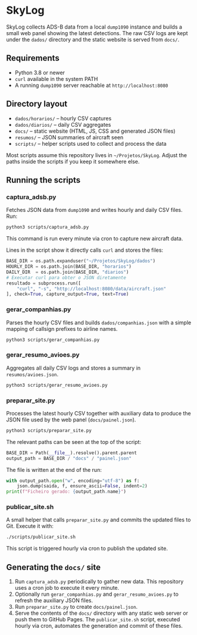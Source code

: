 # SkyLog

SkyLog collects ADS-B data from a local `dump1090` instance and builds a small
web panel showing the latest detections. The raw CSV logs are kept under the
`dados/` directory and the static website is served from `docs/`.

## Requirements

- Python 3.8 or newer
- `curl` available in the system PATH
- A running `dump1090` server reachable at `http://localhost:8080`

## Directory layout

- `dados/horarios/` – hourly CSV captures
- `dados/diarios/` – daily CSV aggregates
- `docs/` – static website (HTML, JS, CSS and generated JSON files)
- `resumos/` – JSON summaries of aircraft seen
- `scripts/` – helper scripts used to collect and process the data

Most scripts assume this repository lives in `~/Projetos/SkyLog`. Adjust the
paths inside the scripts if you keep it somewhere else.

## Running the scripts

### captura_adsb.py
Fetches JSON data from `dump1090` and writes hourly and daily CSV files.
Run:

```bash
python3 scripts/captura_adsb.py
```
This command is run every minute via cron to capture new aircraft data.

Lines in the script show it directly calls `curl` and stores the files:

```python
BASE_DIR = os.path.expanduser("~/Projetos/SkyLog/dados")
HOURLY_DIR = os.path.join(BASE_DIR, "horarios")
DAILY_DIR  = os.path.join(BASE_DIR, "diarios")
# Executar curl para obter o JSON diretamente
resultado = subprocess.run([
    "curl", "-s", "http://localhost:8080/data/aircraft.json"
], check=True, capture_output=True, text=True)
```

### gerar_companhias.py
Parses the hourly CSV files and builds `dados/companhias.json` with a simple
mapping of callsign prefixes to airline names.

```bash
python3 scripts/gerar_companhias.py
```

### gerar_resumo_avioes.py
Aggregates all daily CSV logs and stores a summary in
`resumos/avioes.json`.

```bash
python3 scripts/gerar_resumo_avioes.py
```

### preparar_site.py
Processes the latest hourly CSV together with auxiliary data to produce the
JSON file used by the web panel (`docs/painel.json`).

```bash
python3 scripts/preparar_site.py
```

The relevant paths can be seen at the top of the script:

```python
BASE_DIR = Path(__file__).resolve().parent.parent
output_path = BASE_DIR / "docs" / "painel.json"
```

The file is written at the end of the run:

```python
with output_path.open("w", encoding="utf-8") as f:
    json.dump(saida, f, ensure_ascii=False, indent=2)
print(f"Ficheiro gerado: {output_path.name}")
```

### publicar_site.sh
A small helper that calls `preparar_site.py` and commits the updated files to
Git. Execute it with:

```bash
./scripts/publicar_site.sh
```
This script is triggered hourly via cron to publish the updated site.




## Generating the `docs/` site

1. Run `captura_adsb.py` periodically to gather new data. This repository uses
   a cron job to execute it every minute.
2. Optionally run `gerar_companhias.py` and `gerar_resumo_avioes.py` to refresh
   the auxiliary JSON files.
3. Run `preparar_site.py` to create `docs/painel.json`.
4. Serve the contents of the `docs/` directory with any static web server or
   push them to GitHub Pages. The `publicar_site.sh` script, executed hourly via
   cron, automates the generation and commit of these files.
